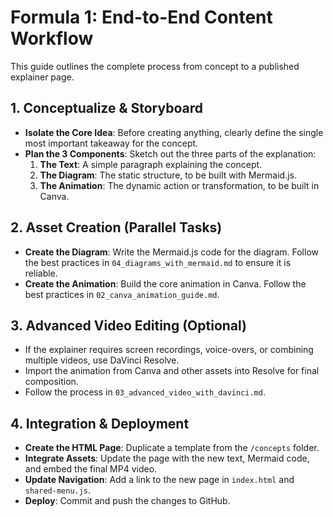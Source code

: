 # Formula 1: End-to-End Content Workflow

This guide outlines the complete process from concept to a published explainer page.

## 1. Conceptualize & Storyboard

*   **Isolate the Core Idea**: Before creating anything, clearly define the single most important takeaway for the concept.
*   **Plan the 3 Components**: Sketch out the three parts of the explanation:
    1.  **The Text**: A simple paragraph explaining the concept.
    2.  **The Diagram**: The static structure, to be built with Mermaid.js.
    3.  **The Animation**: The dynamic action or transformation, to be built in Canva.

## 2. Asset Creation (Parallel Tasks)

*   **Create the Diagram**: Write the Mermaid.js code for the diagram. Follow the best practices in `04_diagrams_with_mermaid.md` to ensure it is reliable.
*   **Create the Animation**: Build the core animation in Canva. Follow the best practices in `02_canva_animation_guide.md`.

## 3. Advanced Video Editing (Optional)

*   If the explainer requires screen recordings, voice-overs, or combining multiple videos, use DaVinci Resolve.
*   Import the animation from Canva and other assets into Resolve for final composition.
*   Follow the process in `03_advanced_video_with_davinci.md`.

## 4. Integration & Deployment

*   **Create the HTML Page**: Duplicate a template from the `/concepts` folder.
*   **Integrate Assets**: Update the page with the new text, Mermaid code, and embed the final MP4 video.
*   **Update Navigation**: Add a link to the new page in `index.html` and `shared-menu.js`.
*   **Deploy**: Commit and push the changes to GitHub.
